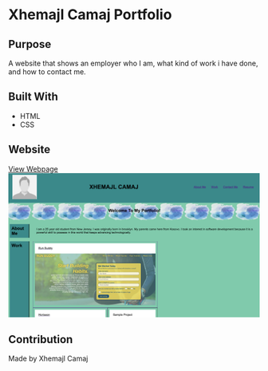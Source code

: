 # Xhemajl Camaj Portfolio

## Purpose
A website that shows an employer who I am, what kind of work i have done, and how to contact me.

## Built With
* HTML
* CSS

## Website
[View Webpage](https://xcamaj.github.io/portfolio/)
![Webpage Screenshot](./assets/images/screenshot.png)

## Contribution
Made by Xhemajl Camaj

